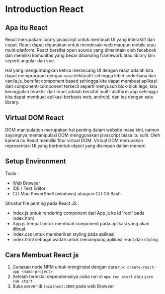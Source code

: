 # Introduction React

## Apa itu React

React merupakan library javascript untuk membuat UI yang interaktif dan cepat. React dapat digunakan untuk mendesain web maupun mobile atau multi-platform. React bersifat open source yang dimaintain oleh facebook dan memiliki komunitas yang besar dibanding framework atau library lain seperti angular dan vue.

Hal yang menguntungkan ketika merancang UI dengan react adalah kita dapat memprogram dengan cara deklaratif sehingga lebih sederhana dari vanila.js, bersifat component based sehingga kita dapat membuat aplikasi dari component-component terkecil seperti menyusun blok-blok lego, lalu keunggulan terakhir dari react adalah bersifat multi-platform app sehingga kita dapat membuat aplikasi berbasis web, android, dan ios dengan satu library.

## Virtual DOM React

DOM manipulation merupakan hal penting dalam website masa kini, namun sayangnya memanipulasi DOM menggunakan javascript biasa itu sulit. Oleh karena itu React memiliki fitur virtual DOM. Virtual DOM merupakan representasi UI yang berbentuk object yang disimpan dalam memori.

## Setup Environment

Tools :

- Web Browser
- IDE / Text Editor
- CLI Mau PowerShell (windows) ataupun CLI Git Bash

Struktur file penting pada React JS :

- Index.js untuk rendering component dari App.js ke id 'root' pada index.html
- App.js tempat untuk membuat component pada aplikasi yang akan dibuat
- index.css untuk memberikan styling pada aplikasi
- index.html sebagai wadah untuk menampung aplikasi react dan styling

## Cara Membuat React js

1. Gunakan node NPM untuk menginstal dengan cara `npx create-react-app <nama-project>`
2. Setelah terinstal dependensinya coba run di `npm run start` atau `yarn run start`
3. Buka server di `localhost:3000` pada web Browser
